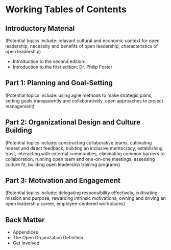 # Working Tables of Contents

## Introductory Material
(Potential topics include: relavant cultural and economic context for open leadership, necessity and benefits of open leadership, characteristics of open leadership)

- Introduction to the second edition:
- Introduction to the first edition: Dr. Philip Foster




## Part 1: Planning and Goal-Setting
(Potential topics include: using agile methods to make strategic plans, setting goals transparently and collaboratively, open approaches to project management)





## Part 2: Organizational Design and Culture Building
(Potential topics include: constructing collaborative teams, cultivating honest and direct feedback, building an inclusive meritocracy, establishing trust, interacting with external communities, eliminating common barriers to collaboration, running open team and one-on-one meetings, assessing culture fit, building open leadership training programs)





## Part 3: Motivation and Engagement
(Potential topics include: delegating responsibility effectively, cultivating mission and purpose, rewarding intrinsic motivations, owning and driving an open leadership career, employee-centered workplaces)





## Back Matter

- Appendices
- The Open Organization Definition
- Get Involved
